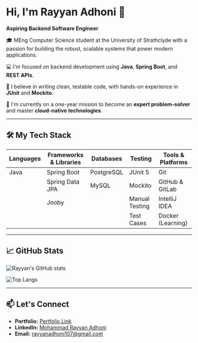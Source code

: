 # Hi, I'm Rayyan Adhoni 👋  
**Aspiring Backend Software Engineer**

🎓 MEng Computer Science student at the University of Strathclyde with a passion for building the robust, scalable systems that power modern applications.  

💻 I'm focused on backend development using **Java**, **Spring Boot**, and **REST APIs**.  

🧪 I believe in writing clean, testable code, with hands-on experience in **JUnit** and **Mockito**.  

🚀 I'm currently on a one-year mission to become an **expert problem-solver** and master **cloud-native technologies**.  

---

## 🛠️ My Tech Stack  

| Languages | Frameworks & Libraries | Databases  | Testing        | Tools & Platforms       |
|-----------|------------------------|------------|----------------|--------------------------|
| Java      | Spring Boot            | PostgreSQL | JUnit 5        | Git                      |
|           | Spring Data JPA        | MySQL      | Mockito        | GitHub & GitLab          |
|           | Jooby                  |            | Manual Testing | IntelliJ IDEA            |
|           |                        |            | Test Cases     | Docker (Learning)        |

---

## 📈 GitHub Stats  

![Rayyan's GitHub stats](https://github-readme-stats.vercel.app/api?username=MoRayyan107&show_icons=true&theme=tokyonight)  

![Top Langs](https://github-readme-stats.vercel.app/api/top-langs/?username=MoRayyan107&layout=compact&theme=tokyonight)  

---

## 📫 Let's Connect  

- **Portfolio:** [Pertfolio Link](https://morayyan107.github.io/devbyrayyan/)
- **LinkedIn:** [Mohammad Rayyan Adhoni](https://www.linkedin.com/in/mohammad-rayyan-adhoni)  
- **Email:** [rayyanadhoni107@gmail.com](mailto:rayyanadhoni107@gmail.com)  
